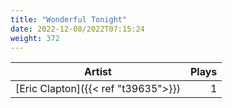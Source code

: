 ```yaml
---
title: "Wonderful Tonight"
date: 2022-12-08/2022T07:15:24
weight: 372
---
```




 Artist | Plays 
----- | -----:
[Eric Clapton]({{< ref "t39635">}}) | 1
